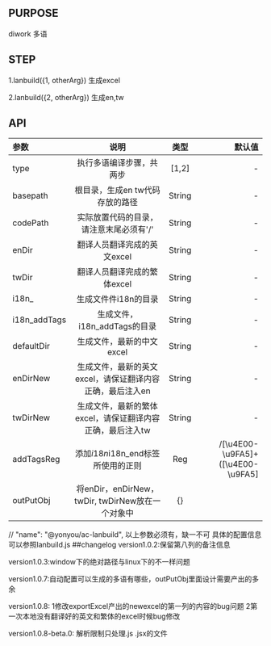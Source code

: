 
## PURPOSE
diwork 多语

## STEP
1.lanbuild({1, otherArg})
    生成excel

2.lanbuild({2, otherArg})
    生成en,tw

## API
|参数|说明|类型|默认值|
|:--|:---:|:--:|---:|
|type|执行多语编译步骤，共两步|[1,2]|-|
|basepath|根目录，生成en tw代码存放的路径|String|-|
|codePath|实际放置代码的目录，请注意末尾必须有'/'|String|-|
|enDir|翻译人员翻译完成的英文excel|String|-|
|twDir|翻译人员翻译完成的繁体excel|String|-|
|i18n_|生成文件件i18n的目录|String|-|
|i18n_addTags|生成文件，i18n_addTags的目录|String|-|
|defaultDir|生成文件，最新的中文excel|String|-|
|enDirNew|生成文件，最新的英文excel，请保证翻译内容正确，最后注入en|String|-|
|twDirNew|生成文件，最新的繁体excel，请保证翻译内容正确，最后注入tw|String|-|
|addTagsReg|添加$i18n{}$i18n_end标签所使用的正则|Reg|/[\u4E00-\u9FA5]+([\u4E00-\u9FA5]|[\uFE30-\uFFA0]|[0-9]|[\?\,\。\.\、])*/g|
|outPutObj|将enDir，enDirNew，twDir, twDirNew放在一个对象中|{}|
 // "name": "@yonyou/ac-lanbuild",
以上参数必须有，缺一不可
具体的配置信息可以参照lanbuild.js
##changelog
version1.0.2:保留第八列的备注信息

version1.0.3:window下的绝对路径与linux下的不一样问题

version1.0.7:自动配置可以生成的多语有哪些，outPutObj里面设计需要产出的多余

version1.0.8:
1修改exportExcel产出的newexcel的第一列的内容的bug问题
2第一次本地没有翻译好的英文和繁体的excel时候bug修改

version1.0.8-beta.0:
解析限制只处理.js .jsx的文件